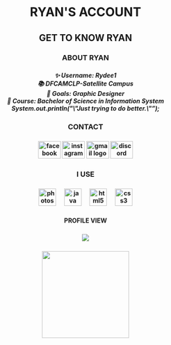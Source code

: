 <h1 align="center">RYAN'S ACCOUNT</h1>

###

<h2 align="center">GET TO KNOW RYAN</h2>

###

<h3 align="center">ABOUT RYAN</h3>

###

<h5 align="center">✨ Username: Rydee1<br>📚 DFCAMCLP-Satellite Campus<br>🎯 Goals: Graphic Designer<br>🎲 Course: Bachelor of Science in Information <b>System<br>System.out.println("\"Just trying to do better.\"”);</h5>

###

<h3 align="center">CONTACT</h3>

###

<div align="center">
  <img src="https://raw.githubusercontent.com/maurodesouza/profile-readme-generator/master/src/assets/icons/social/facebook/default.svg" width="52" height="40" alt="facebook logo"  />
  <img src="https://raw.githubusercontent.com/maurodesouza/profile-readme-generator/master/src/assets/icons/social/instagram/default.svg" width="52" height="40" alt="instagram logo"  />
  <img src="https://raw.githubusercontent.com/maurodesouza/profile-readme-generator/master/src/assets/icons/social/gmail/default.svg" width="52" height="40" alt="gmail logo"  />
  <img src="https://raw.githubusercontent.com/maurodesouza/profile-readme-generator/master/src/assets/icons/social/discord/default.svg" width="52" height="40" alt="discord logo"  />
</div>

###

<h3 align="center">I USE</h3>

###

<div align="center">
  <img src="https://cdn.jsdelivr.net/gh/devicons/devicon/icons/photoshop/photoshop-plain.svg" height="40" alt="photoshop logo"  />
  <img width="12" />
  <img src="https://cdn.jsdelivr.net/gh/devicons/devicon/icons/java/java-original.svg" height="40" alt="java logo"  />
  <img width="12" />
  <img src="https://cdn.jsdelivr.net/gh/devicons/devicon/icons/html5/html5-original.svg" height="40" alt="html5 logo"  />
  <img width="12" />
  <img src="https://cdn.jsdelivr.net/gh/devicons/devicon/icons/css3/css3-original.svg" height="40" alt="css3 logo"  />
</div>

###

<h4 align="center">PROFILE VIEW</h4>

###

<div align="center">
  <img src="https://profile-counter.glitch.me/Rydee1/count.svg?"  />
</div>

###

<div align="center">
  <img height="200" src="https://media.giphy.com/media/1pA8TwX8atOCnAtTbV/giphy.gif"  />
</div>

###
